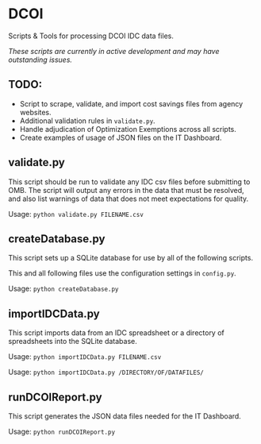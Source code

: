 # DCOI
Scripts &amp; Tools for processing DCOI IDC data files.

_These scripts are currently in active development and may have
outstanding issues._

## TODO:

* Script to scrape, validate, and import cost savings files from agency websites.
* Additional validation rules in `validate.py`.
* Handle adjudication of Optimization Exemptions across all scripts.
* Create examples of usage of JSON files on the IT Dashboard.


## validate.py

This script should be run to validate any IDC csv files before submitting to 
OMB. The script will output any errors in the data that must be resolved, 
and also list warnings of data that does not meet expectations for quality.

Usage: `python validate.py FILENAME.csv`


## createDatabase.py

This script sets up a SQLite database for use by all of the following scripts.

This and all following files use the configuration settings in `config.py`.

Usage: `python createDatabase.py`


## importIDCData.py

This script imports data from an IDC spreadsheet or a directory of spreadsheets
into the SQLite database.

Usage: `python importIDCData.py FILENAME.csv`

Usage: `python importIDCData.py /DIRECTORY/OF/DATAFILES/`

## runDCOIReport.py

This script generates the JSON data files needed for the IT Dashboard.

Usage: `python runDCOIReport.py`
